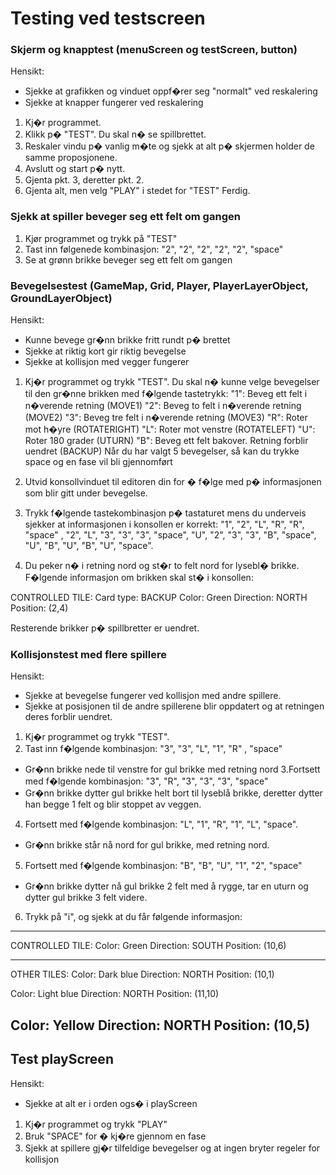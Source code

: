 # Testing ved testscreen

### Skjerm og knapptest (menuScreen og testScreen, button)
Hensikt: 
- Sjekke at grafikken og vinduet oppf�rer seg "normalt" ved reskalering
- Sjekke at knapper fungerer ved reskalering
1. Kj�r programmet.
2. Klikk p� "TEST". Du skal n� se spillbrettet.
3. Reskaler vindu p� vanlig m�te og sjekk at alt p� skjermen holder de samme proposjonene.
4. Avslutt og start p� nytt.
5. Gjenta pkt. 3, deretter pkt. 2. 
6. Gjenta alt, men velg "PLAY" i stedet for "TEST"
Ferdig.

### Sjekk at spiller beveger seg ett felt om gangen
1. Kjør programmet og trykk på "TEST"
2. Tast inn følgenede kombinasjon: "2", "2", "2", "2", "2", "space"
3. Se at grønn brikke beveger seg ett felt om gangen


### Bevegelsestest (GameMap, Grid, Player, PlayerLayerObject, GroundLayerObject)
Hensikt: 
- Kunne bevege gr�nn brikke fritt rundt p� brettet
- Sjekke at riktig kort gir riktig bevegelse
- Sjekke at kollisjon med vegger fungerer

1. Kj�r programmet og trykk "TEST". Du skal n� kunne velge bevegelser til den gr�nne brikken med f�lgende tastetrykk:
"1": Beveg ett felt i n�verende retning (MOVE1)
"2": Beveg to felt i n�verende retning (MOVE2)
"3": Beveg tre felt i n�verende retning (MOVE3)
"R": Roter mot h�yre (ROTATERIGHT)
"L": Roter mot venstre (ROTATELEFT)
"U": Roter 180 grader (UTURN)
"B": Beveg ett felt bakover. Retning forblir uendret (BACKUP)
Når du har valgt 5 bevegelser, så kan du trykke space og en fase vil bli gjennomført

2. Utvid konsollvinduet til editoren din for � f�lge med p� informasjonen som blir gitt under bevegelse.

3. Trykk f�lgende tastekombinasjon p� tastaturet mens du underveis sjekker at informasjonen i konsollen er korrekt:
"1", "2", "L", "R", "R", "space" , "2", "L", "3", "3", "3", "space", 
"U", "2", "3", "3", "B", "space",  "U", "B", "U", "B", "U", "space".

4. Du peker n� i retning nord og st�r to felt nord for lysebl� brikke.
F�lgende informasjon om brikken skal st� i konsollen:

CONTROLLED TILE: 
Card type: BACKUP
Color: Green
Direction: NORTH
Position: (2,4)

Resterende brikker p� spillbretter er uendret.


### Kollisjonstest med flere spillere
Hensikt: 
- Sjekke at bevegelse fungerer ved kollisjon med andre spillere. 
- Sjekke at posisjonen til de andre spillerene blir oppdatert og at retningen deres forblir uendret.

1. Kj�r programmet og trykk "TEST". 
2. Tast inn f�lgende kombinasjon:
"3", "3", "L", "1", "R" , "space"
- Gr�nn brikke nede  til venstre for gul brikke med retning nord
3.Fortsett med f�lgende kombinasjon:
"3", "R", "3", "3", "3", "space"
- Gr�nn brikke dytter gul brikke helt bort til lyseblå brikke, deretter dytter han begge 1 felt og blir stoppet av veggen.
4. Fortsett med f�lgende kombinasjon:
"L", "1", "R", "1", "L", "space".
- Gr�nn brikke står nå nord for gul brikke, med retning nord. 
5. Fortsett med f�lgende kombinasjon:
"B", "B", "U", "1", "2", "space"
- Gr�nn brikke dytter nå gul brikke 2 felt med å rygge, tar en uturn og dytter gul brikke 3 felt videre.

6. Trykk på "i", og sjekk at du får følgende informasjon:

-------------------
CONTROLLED TILE: 
Color: Green
Direction: SOUTH
Position: (10,6)

-------------------
OTHER TILES: 
Color: Dark blue
Direction: NORTH
Position: (10,1)

Color: Light blue
Direction: NORTH
Position: (11,10)

Color: Yellow
Direction: NORTH
Position: (10,5)
-------------------








## Test playScreen
Hensikt:
- Sjekke at alt er i orden ogs� i playScreen

1. Kj�r programmet og trykk "PLAY"
2. Bruk "SPACE" for � kj�re gjennom en fase
3. Sjekk at spillere gj�r tilfeldige bevegelser og at ingen bryter regeler for kollisjon

